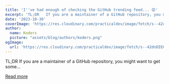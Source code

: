 ```yaml
---
title: 'I''ve had enough of checking the GitHub trending feed... 😡'
excerpt: 'TL;DR   If you are a maintainer of a GitHub repository, you might want to get some...'
date: '2023-10-30'
coverImage: 'https://res.cloudinary.com/practicaldev/image/fetch/s--42dnDIEG--/c_imagga_scale,f_auto,fl_progressive,h_420,q_66,w_1000/https://dev-to-uploads.s3.amazonaws.com/uploads/articles/3gpkf8z1c72cn5iy53eh.gif'
author:
  name: Koders
  picture: "assets/blog/authors/koders.png"
ogImage:
  url: 'https://res.cloudinary.com/practicaldev/image/fetch/s--42dnDIEG--/c_imagga_scale,f_auto,fl_progressive,h_420,q_66,w_1000/https://dev-to-uploads.s3.amazonaws.com/uploads/articles/3gpkf8z1c72cn5iy53eh.gif'
---
```


TL;DR   If you are a maintainer of a GitHub repository, you might want to get some...

[Read more](https://dev.to/github20k/ive-had-enough-of-checking-the-github-trending-feed-4l16)
